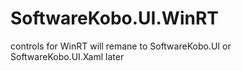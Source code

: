 # SoftwareKobo.UI.WinRT
controls for WinRT
will remane to SoftwareKobo.UI or SoftwareKobo.UI.Xaml later
